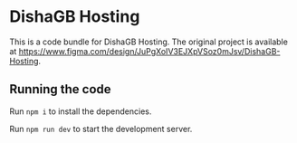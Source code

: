 
  # DishaGB Hosting

  This is a code bundle for DishaGB Hosting. The original project is available at https://www.figma.com/design/JuPgXoIV3EJXpVSoz0mJsv/DishaGB-Hosting.

  ## Running the code

  Run `npm i` to install the dependencies.

  Run `npm run dev` to start the development server.
  